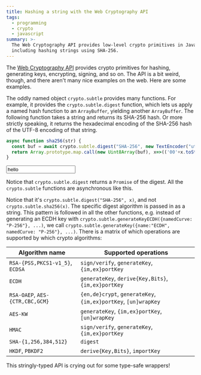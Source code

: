 ```yaml
---
title: Hashing a string with the Web Cryptography API
tags:
  - programming
  - crypto
  - javascript
summary: >-
  The Web Cryptography API provides low-level crypto primitives in JavaScript,
  including hashing strings using SHA-256.
---
```


The [Web Cryptography API](https://developer.mozilla.org/en-US/docs/Web/API/Web_Crypto_API)
provides crypto primitives for hashing, generating keys, encrypting, signing, and so on.
The API is a bit weird, though,
and there aren't many nice examples on the web.
Here are some examples.

The oddly named object `crypto.subtle` provides many functions.
For example, it provides the `crypto.subtle.digest` function,
which lets us apply a named hash function to an `ArrayBuffer`,
yielding another `ArrayBuffer`.
The following function takes a string and returns its SHA-256 hash.
Or more strictly speaking, it returns
the hexadecimal encoding of
the SHA-256 hash of
the UTF-8 encoding of
that string.

```js
async function sha256(str) {
  const buf = await crypto.subtle.digest("SHA-256", new TextEncoder("utf-8").encode(str));
  return Array.prototype.map.call(new Uint8Array(buf), x=>(('00'+x.toString(16)).slice(-2))).join('');
}
```

<div>
  <input id="plaintext" value="hello"/>
  <code id="sha256"></code>
</div>

<script>
      async function sha256(str) {
        const buf = await crypto.subtle.digest("SHA-256", new TextEncoder("utf-8").encode(str));
        return Array.prototype.map.call(new Uint8Array(buf), x=>(('00'+x.toString(16)).slice(-2))).join('');
      }
      const plaintextEl = document.getElementById("plaintext");
      const sha256El = document.getElementById("sha256");
      async function update(ev) {
        const s = await sha256(plaintextEl.value);
        sha256El.innerText = s;
      };
      plaintextEl.oninput = update;
      update()
</script>

Notice that `crypto.subtle.digest` returns a `Promise` of the digest.
All the `crypto.subtle` functions are asynchronous like this.

Notice that it's `crypto.subtle.digest("SHA-256", x)`,
and not `crypto.subtle.sha256(x)`.
The specific digest algorithm is passed in as a string.
This pattern is followed in all the other functions,
e.g. instead of generating an ECDH key with `crypto.subtle.generateKeyECDH({namedCurve: "P-256"}, ...)`,
we call `crypto.subtle.generateKey({name:"ECDH", namedCurve: "P-256"}, ...)`.
There is a matrix of which operations are supported by which crypto algorithms:

| Algorithm name                  | Supported operations
|---------------------------------|---
| `RSA-{PSS,PKCS1-v1_5}`, `ECDSA` | `sign/verify`, `generateKey`, `{im,ex}portKey`
| `ECDH`                          | `generateKey`, `derive{Key,Bits}`, `{im,ex}portKey`
| `RSA-OAEP`, `AES-{CTR,CBC,GCM}` | `{en,de}crypt`, `generateKey`, `{im,ex}portKey`, `[un]wrapKey`
| `AES-KW`                        | `generateKey`, `{im,ex}portKey`, `[un]wrapKey`
| `HMAC`                          | `sign/verify`, `generateKey`, `{im,ex}portKey`
| `SHA-{1,256,384,512}`           | `digest`
| `HKDF`, `PBKDF2`                | `derive{Key,Bits}`, `importKey`

This stringly-typed API is crying out for some type-safe wrappers!
